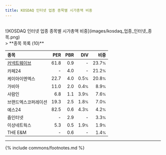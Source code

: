 ```yaml
---
title: KOSDAQ 인터넷 업종 종목별 시가총액 비중
---
```

<br>
![KOSDAQ 인터넷 업종 종목별 시가총액 비중](images/kosdaq_업종_인터넷_종목.png)
<br>
> **종목 목록 (10)**<a id="list"></a>

| **종목** | **PER** | **PBR** | **DIV** | **비중** |
| :------- | ------: | ------: | ------: | -------: |
| [커넥트웨이브](/119860/) | 61.8 | 0.9 | - | 23.7<small>%</small> |
| 카페24 | - | 4.0 | - | 21.2<small>%</small> |
| 케이아이엔엑스 | 22.7 | 4.0 | 0.5<small>%</small> | 20.8<small>%</small> |
| 가비아 | 11.0 | 2.0 | 0.4<small>%</small> | 8.9<small>%</small> |
| 사람인 | 6.8 | 1.1 | 3.9<small>%</small> | 7.6<small>%</small> |
| 브랜드엑스코퍼레이션 | 19.3 | 2.5 | 1.8<small>%</small> | 7.0<small>%</small> |
| 예스24 | 82.5 | 0.6 | 4.3<small>%</small> | 4.2<small>%</small> |
| 줌인터넷 | - | 2.9 | - | 3.3<small>%</small> |
| 이상네트웍스 | 5.3 | 0.5 | 1.9<small>%</small> | 1.9<small>%</small> |
| THE E&M | - | 0.6 | - | 1.4<small>%</small> |

---
{% include commons/footnotes.md %}